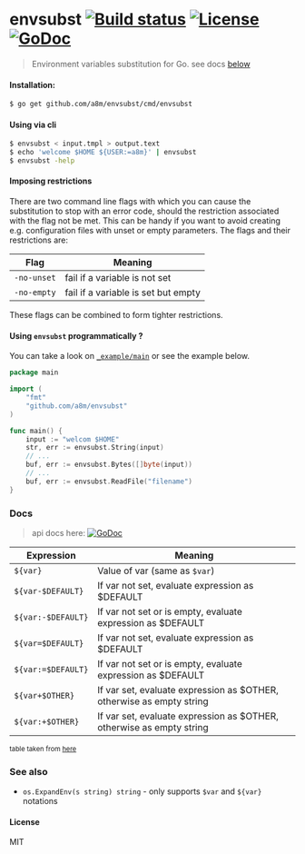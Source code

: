 # envsubst [![Build status][travis-image]][travis-url] [![License][license-image]][license-url] [![GoDoc][godoc-img]][godoc-url]
> Environment variables substitution for Go. see docs [below](#docs)

#### Installation:
```sh
$ go get github.com/a8m/envsubst/cmd/envsubst
```

#### Using via cli
```sh
$ envsubst < input.tmpl > output.text
$ echo 'welcome $HOME ${USER:=a8m}' | envsubst
$ envsubst -help
```

#### Imposing restrictions
There are two command line flags with which you can cause the substitution to stop with an error code, should the restriction associated with the flag not be met. This can be handy if you want to avoid creating e.g. configuration files with unset or empty parameters. The flags and their restrictions are: 

|__Flag__     | __Meaning__    |
| ------------| -------------- |
|`-no-unset`  | fail if a variable is not set
|`-no-empty`  | fail if a variable is set but empty

These flags can be combined to form tighter restrictions. 

#### Using `envsubst` programmatically ?
You can take a look on [`_example/main`](https://github.com/a8m/envsubst/blob/master/_example/main.go) or see the example below.
```go
package main

import (
	"fmt"
	"github.com/a8m/envsubst"
)

func main() {
    input := "welcom $HOME"
    str, err := envsubst.String(input)
    // ...
    buf, err := envsubst.Bytes([]byte(input))
    // ...
    buf, err := envsubst.ReadFile("filename")
}
```
### Docs
> api docs here: [![GoDoc][godoc-img]][godoc-url]

|__Expression__     | __Meaning__    |
| ----------------- | -------------- |
|`${var}`	   | Value of var (same as `$var`)
|`${var-$DEFAULT}`  | If var not set, evaluate expression as $DEFAULT
|`${var:-$DEFAULT}` | If var not set or is empty, evaluate expression as $DEFAULT
|`${var=$DEFAULT}`  | If var not set, evaluate expression as $DEFAULT
|`${var:=$DEFAULT}` | If var not set or is empty, evaluate expression as $DEFAULT
|`${var+$OTHER}`	   | If var set, evaluate expression as $OTHER, otherwise as empty string
|`${var:+$OTHER}`   | If var set, evaluate expression as $OTHER, otherwise as empty string
<sub>table taken from [here](http://www.tldp.org/LDP/abs/html/refcards.html#AEN22728)</sub>

### See also

* `os.ExpandEnv(s string) string` - only supports `$var` and `${var}` notations

#### License
MIT

[godoc-url]: https://godoc.org/github.com/a8m/envsubst
[godoc-img]: https://img.shields.io/badge/godoc-reference-blue.svg?style=flat-square
[license-image]: https://img.shields.io/badge/license-MIT-blue.svg?style=flat-square
[license-url]: LICENSE
[travis-image]: https://img.shields.io/travis/a8m/envsubst.svg?style=flat-square
[travis-url]: https://travis-ci.org/a8m/envsubst

